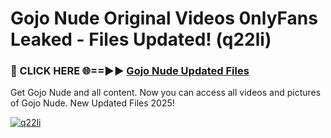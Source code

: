 # Gojo Nude Original Videos 0nlyFans Leaked - Files Updated! (q22li)

<h3>🔴 CLICK HERE 🌐==►► <a href="https://tinyurl.com/yrmya6cz" rel="nofollow">Gojo Nude Updated Files</a></h3>

Get Gojo Nude and all content. Now you can access all videos and pictures of Gojo Nude. New Updated Files 2025!

[![q22li](https://i.imgur.com/FMdXYCs.gif)](https://tinyurl.com/yrmya6cz)
